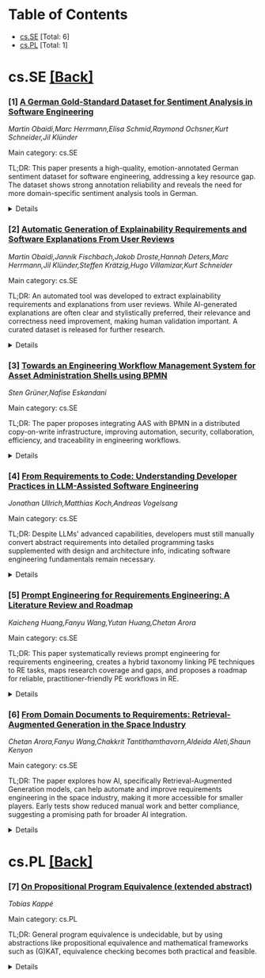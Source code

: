 <div id=toc></div>

# Table of Contents

- [cs.SE](#cs.SE) [Total: 6]
- [cs.PL](#cs.PL) [Total: 1]


<div id='cs.SE'></div>

# cs.SE [[Back]](#toc)

### [1] [A German Gold-Standard Dataset for Sentiment Analysis in Software Engineering](https://arxiv.org/abs/2507.07325)
*Martin Obaidi,Marc Herrmann,Elisa Schmid,Raymond Ochsner,Kurt Schneider,Jil Klünder*

Main category: cs.SE

TL;DR: This paper presents a high-quality, emotion-annotated German sentiment dataset for software engineering, addressing a key resource gap. The dataset shows strong annotation reliability and reveals the need for more domain-specific sentiment analysis tools in German.


<details>
  <summary>Details</summary>
Motivation: Current sentiment analysis tools for software engineering are mainly based on English or non-German data, lacking resources for the German-speaking community. There is a need for domain-specific datasets to strengthen sentiment analysis capabilities within German developer teams.

Method: The authors created a dataset of 5,949 unique developer statements from the German forum Android-Hilfe.de. Each statement was annotated with one of six basic emotions by four German-speaking computer science students, following Shaver et al.'s emotion model. The annotation process was quantitatively evaluated for interrater agreement and reliability.

Result: The annotation process delivered high interrater agreement and reliability, demonstrating that the dataset is valid and robust. When existing German sentiment analysis tools were evaluated on the dataset, they confirmed the lack of domain-specific solutions for software engineering. The study also provides insights on optimizing annotation and proposes additional use cases for the dataset.

Conclusion: The newly introduced German sentiment dataset fills a significant gap for the German-speaking software engineering community, offering a robust resource for sentiment analysis. The dataset's reliability supports its use for research and practical applications, and future work can further optimize and extend its use cases.

Abstract: Sentiment analysis is an essential technique for investigating the emotional
climate within developer teams, contributing to both team productivity and
project success. Existing sentiment analysis tools in software engineering
primarily rely on English or non-German gold-standard datasets. To address this
gap, our work introduces a German dataset of 5,949 unique developer statements,
extracted from the German developer forum Android-Hilfe.de. Each statement was
annotated with one of six basic emotions, based on the emotion model by Shaver
et al., by four German-speaking computer science students. Evaluation of the
annotation process showed high interrater agreement and reliability. These
results indicate that the dataset is sufficiently valid and robust to support
sentiment analysis in the German-speaking software engineering community.
Evaluation with existing German sentiment analysis tools confirms the lack of
domain-specific solutions for software engineering. We also discuss approaches
to optimize annotation and present further use cases for the dataset.

</details>


### [2] [Automatic Generation of Explainability Requirements and Software Explanations From User Reviews](https://arxiv.org/abs/2507.07344)
*Martin Obaidi,Jannik Fischbach,Jakob Droste,Hannah Deters,Marc Herrmann,Jil Klünder,Steffen Krätzig,Hugo Villamizar,Kurt Schneider*

Main category: cs.SE

TL;DR: An automated tool was developed to extract explainability requirements and explanations from user reviews. While AI-generated explanations are often clear and stylistically preferred, their relevance and correctness need improvement, making human validation important. A curated dataset is released for further research.


<details>
  <summary>Details</summary>
Motivation: There is an increasing demand for explainability in software to ensure transparency, build trust, and meet regulatory requirements. However, there is a lack of systematic methods to derive explainability requirements and corresponding explanations from user feedback.

Method: The authors developed a tool-supported, automated approach that extracts explainability requirements and generates explanations from user reviews. They evaluated their approach by collaborating with an industrial automation company, using a dataset of 58 annotated user reviews with corresponding hand-crafted requirements and explanations.

Result: The AI-generated requirements were often less relevant and accurate compared to human-generated ones, but the AI-generated explanations were frequently preferred for their clarity and style. However, correctness issues still exist in AI-generated outputs, emphasizing the need for human validation.

Conclusion: This work presents an automated method to derive explainability requirements and explanations from user reviews, empirically highlights the current strengths (clarity, style) and weaknesses (correctness) of AI-generated artifacts, and provides a curated dataset for future research.

Abstract: Explainability has become a crucial non-functional requirement to enhance
transparency, build user trust, and ensure regulatory compliance. However,
translating explanation needs expressed in user feedback into structured
requirements and corresponding explanations remains challenging. While existing
methods can identify explanation-related concerns in user reviews, there is no
established approach for systematically deriving requirements and generating
aligned explanations. To contribute toward addressing this gap, we introduce a
tool-supported approach that automates this process. To evaluate its
effectiveness, we collaborated with an industrial automation manufacturer to
create a dataset of 58 user reviews, each annotated with manually crafted
explainability requirements and explanations. Our evaluation shows that while
AI-generated requirements often lack relevance and correctness compared to
human-created ones, the AI-generated explanations are frequently preferred for
their clarity and style. Nonetheless, correctness remains an issue,
highlighting the importance of human validation. This work contributes to the
advancement of explainability requirements in software systems by (1)
introducing an automated approach to derive requirements from user reviews and
generate corresponding explanations, (2) providing empirical insights into the
strengths and limitations of automatically generated artifacts, and (3)
releasing a curated dataset to support future research on the automatic
generation of explainability requirements.

</details>


### [3] [Towards an Engineering Workflow Management System for Asset Administration Shells using BPMN](https://arxiv.org/abs/2507.07468)
*Sten Grüner,Nafise Eskandani*

Main category: cs.SE

TL;DR: The paper proposes integrating AAS with BPMN in a distributed copy-on-write infrastructure, improving automation, security, collaboration, efficiency, and traceability in engineering workflows.


<details>
  <summary>Details</summary>
Motivation: To address the need for automation and optimization in plant and process engineering by leveraging Industry 4.0 technologies, particularly the Asset Administration Shell (AAS) and interoperable Digital Twins.

Method: The paper explores the integration of AAS in engineering workflows, combines it with BPMN for defining structured automated processes, proposes a distributed AAS copy-on-write infrastructure, and introduces a workflow management prototype that automates AAS operations.

Result: A distributed AAS infrastructure is implemented that enhances security, scalability, and cross-organizational collaboration. A workflow management prototype is provided to automate operations, improving efficiency and traceability.

Conclusion: Integrating AAS with BPMN and distributed infrastructure can significantly enhance automation, collaboration, and efficiency in engineering workflows.

Abstract: The integration of Industry 4.0 technologies into engineering workflows is an
essential step toward automating and optimizing plant and process engineering
processes. The Asset Administration Shell (AAS) serves as a key enabler for
creating interoperable Digital Twins that facilitate engineering data exchange
and automation. This paper explores the use of AAS within engineering
workflows, particularly in combination with Business Process Model and Notation
(BPMN) to define structured and automated processes. We propose a distributed
AAS copy-on-write infrastructure that enhances security and scalability while
enabling seamless cross organizational collaboration. We also introduce a
workflow management prototype automating AAS operations and engineering
workflows, improving efficiency and traceability.

</details>


### [4] [From Requirements to Code: Understanding Developer Practices in LLM-Assisted Software Engineering](https://arxiv.org/abs/2507.07548)
*Jonathan Ullrich,Matthias Koch,Andreas Vogelsang*

Main category: cs.SE

TL;DR: Despite LLMs' advanced capabilities, developers must still manually convert abstract requirements into detailed programming tasks supplemented with design and architecture info, indicating software engineering fundamentals remain necessary.


<details>
  <summary>Details</summary>
Motivation: There is growing speculation that advanced generative LLMs could replace traditional software engineering by generating quality code directly from requirements. However, it is unclear how developers currently adapt and incorporate requirements into LLM prompts for code generation.

Method: The researchers conducted interviews with 18 practitioners from 14 different companies to investigate how they utilize requirements and related design artifacts when leveraging LLMs for coding tasks.

Result: The study found that standard requirements are too abstract to be provided directly to LLMs. Developers need to manually break down requirements into concrete tasks and supplement them with detailed design decisions and constraints before using them with LLMs.

Conclusion: Manual refinement of requirements into actionable programming tasks is still essential, even when using LLMs for code generation. As such, foundational requirements engineering work remains crucial, and full automation of the process is not currently feasible.

Abstract: With the advent of generative LLMs and their advanced code generation
capabilities, some people already envision the end of traditional software
engineering, as LLMs may be able to produce high-quality code based solely on
the requirements a domain expert feeds into the system. The feasibility of this
vision can be assessed by understanding how developers currently incorporate
requirements when using LLMs for code generation-a topic that remains largely
unexplored. We interviewed 18 practitioners from 14 companies to understand how
they (re)use information from requirements and other design artifacts to feed
LLMs when generating code. Based on our findings, we propose a theory that
explains the processes developers employ and the artifacts they rely on. Our
theory suggests that requirements, as typically documented, are too abstract
for direct input into LLMs. Instead, they must first be manually decomposed
into programming tasks, which are then enriched with design decisions and
architectural constraints before being used in prompts. Our study highlights
that fundamental RE work is still necessary when LLMs are used to generate
code. Our theory is important for contextualizing scientific approaches to
automating requirements-centric SE tasks.

</details>


### [5] [Prompt Engineering for Requirements Engineering: A Literature Review and Roadmap](https://arxiv.org/abs/2507.07682)
*Kaicheng Huang,Fanyu Wang,Yutan Huang,Chetan Arora*

Main category: cs.SE

TL;DR: This paper systematically reviews prompt engineering for requirements engineering, creates a hybrid taxonomy linking PE techniques to RE tasks, maps research coverage and gaps, and proposes a roadmap for reliable, practitioner-friendly PE workflows in RE.


<details>
  <summary>Details</summary>
Motivation: Prompt engineering techniques for large language models (LLMs) show promise for requirements engineering (RE) tasks, but a lack of clarity and controllability in LLMs limits their reliable application in RE. There is no systematic guidance for using LLMs in this domain.

Method: The authors conducted a systematic literature review following Kitchenham's and Petersen's protocols, searching six digital libraries, screening 867 records, and analyzing 35 primary studies relevant to prompt engineering for requirements engineering (PE4RE).

Result: The study introduces a hybrid taxonomy connecting prompt engineering patterns (like few-shot and chain-of-thought) to specific RE tasks (such as elicitation, validation, and traceability). Mapping existing work, it identifies task coverage, LLM families, prompt types used, and uncovers current limitations and research gaps.

Conclusion: The paper provides a roadmap to help advance prompt engineering for requirements engineering from prototype use toward systematic, reproducible workflows suitable for practitioners, addressing fragmentation and promoting trust in LLMs for RE.

Abstract: Advancements in large language models (LLMs) have led to a surge of prompt
engineering (PE) techniques that can enhance various requirements engineering
(RE) tasks. However, current LLMs are often characterized by significant
uncertainty and a lack of controllability. This absence of clear guidance on
how to effectively prompt LLMs acts as a barrier to their trustworthy
implementation in the RE field. We present the first roadmap-oriented
systematic literature review of Prompt Engineering for RE (PE4RE). Following
Kitchenham's and Petersen's secondary-study protocol, we searched six digital
libraries, screened 867 records, and analyzed 35 primary studies. To bring
order to a fragmented landscape, we propose a hybrid taxonomy that links
technique-oriented patterns (e.g., few-shot, Chain-of-Thought) to task-oriented
RE roles (elicitation, validation, traceability). Two research questions, with
five sub-questions, map the tasks addressed, LLM families used, and prompt
types adopted, and expose current limitations and research gaps. Finally, we
outline a step-by-step roadmap showing how today's ad-hoc PE prototypes can
evolve into reproducible, practitioner-friendly workflows.

</details>


### [6] [From Domain Documents to Requirements: Retrieval-Augmented Generation in the Space Industry](https://arxiv.org/abs/2507.07689)
*Chetan Arora,Fanyu Wang,Chakkrit Tantithamthavorn,Aldeida Aleti,Shaun Kenyon*

Main category: cs.SE

TL;DR: The paper explores how AI, specifically Retrieval-Augmented Generation models, can help automate and improve requirements engineering in the space industry, making it more accessible for smaller players. Early tests show reduced manual work and better compliance, suggesting a promising path for broader AI integration.


<details>
  <summary>Details</summary>
Motivation: Requirements engineering in the space industry is challenging due to the complexity, the need for precision, strict compliance standards, and adaptation to specific mission needs. Smaller organizations or newcomers particularly face difficulties extracting actionable requirements from large, unstructured documents.

Method: The paper proposes a modular, AI-driven framework that utilizes Retrieval-Augmented Generation (RAG) models. This approach preprocesses mission documents, categorizes them semantically, retrieves relevant content from standards, and uses large language models (LLMs) to synthesize draft requirements. The method is applied to a real-world mission document for demonstration and initial evaluation.

Result: Preliminary results demonstrate that the approach can reduce manual requirements engineering efforts, increase relevant requirements coverage, and aid in compliance alignment. The paper shows feasibility with a real case study in collaboration with an industry partner.

Conclusion: The AI-supported and semi-automated approach to requirements engineering in the space sector can democratize participation, especially for smaller organizations, by lowering barriers and improving efficiency. The authors propose a future roadmap for integrating AI more deeply into RE workflows.

Abstract: Requirements engineering (RE) in the space industry is inherently complex,
demanding high precision, alignment with rigorous standards, and adaptability
to mission-specific constraints. Smaller space organisations and new entrants
often struggle to derive actionable requirements from extensive, unstructured
documents such as mission briefs, interface specifications, and regulatory
standards. In this innovation opportunity paper, we explore the potential of
Retrieval-Augmented Generation (RAG) models to support and (semi-)automate
requirements generation in the space domain. We present a modular, AI-driven
approach that preprocesses raw space mission documents, classifies them into
semantically meaningful categories, retrieves contextually relevant content
from domain standards, and synthesises draft requirements using large language
models (LLMs). We apply the approach to a real-world mission document from the
space domain to demonstrate feasibility and assess early outcomes in
collaboration with our industry partner, Starbound Space Solutions. Our
preliminary results indicate that the approach can reduce manual effort,
improve coverage of relevant requirements, and support lightweight compliance
alignment. We outline a roadmap toward broader integration of AI in RE
workflows, intending to lower barriers for smaller organisations to participate
in large-scale, safety-critical missions.

</details>


<div id='cs.PL'></div>

# cs.PL [[Back]](#toc)

### [7] [On Propositional Program Equivalence (extended abstract)](https://arxiv.org/abs/2507.07480)
*Tobias Kappé*

Main category: cs.PL

TL;DR: General program equivalence is undecidable, but by using abstractions like propositional equivalence and mathematical frameworks such as (G)KAT, equivalence checking becomes both practical and feasible.


<details>
  <summary>Details</summary>
Motivation: Program equivalence is generally undecidable, meaning it's impossible to always determine whether two arbitrary programs are equivalent. However, by abstracting away the semantics of statements, the problem can be transformed into one that is both theoretically and practically solvable. The motivation is to find practical equivalence notions and methods for programs where full equivalence is too difficult.

Method: The paper focuses on studying a form of program equivalence known as propositional equivalence, specifically using the algebraic framework called (Guarded) Kleene Algebra with Tests (G(K)AT). This involves formalizing and reasoning about program equivalence at the propositional level, allowing for effective checking of certain equivalences.

Result: Recent developments in using (G)KAT for propositional program equivalence are summarized, illustrating that this framework offers powerful tools for deciding equivalence at an abstract level. It is shown that many intuitive program transformations can be justified formally using (G)KAT.

Conclusion: By working at the level of propositional equivalence and leveraging (G)KAT, it is possible to efficiently decide equivalence between many programs that would otherwise be too difficult to compare due to the undecidability of general program equivalence.

Abstract: General program equivalence is undecidable. However, if we abstract away the
semantics of statements, then this problem becomes not just decidable, but
practically feasible. For instance, a program of the form "if $b$ then $e$ else
$f$" should be equivalent to "if not $b$ then $f$ else $e$" - no matter what
$b$, $e$ and $f$ are. This kind of equivalence is known as propositional
equivalence. In this extended abstract, we discuss recent developments in
propositional program equivalence from the perspective of (Guarded) Kleene
Algebra with Tests, or (G)KAT.

</details>
